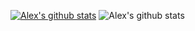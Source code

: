 [![Alex's github stats](https://github-readme-stats.vercel.app/api?username=AlexSimcock)](https://github.com/anuraghazra/github-readme-stats)
![Alex's github stats](https://github-readme-stats.vercel.app/api?username=anuraghazra&count_private=true)
